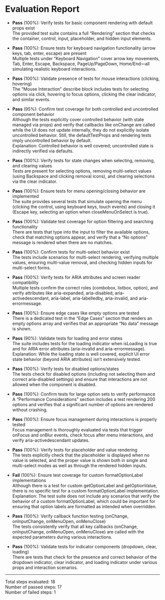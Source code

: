 # Evaluation Report

- **Pass** (100%): Verify tests for basic component rendering with default props exist  
  The provided test suite contains a full “Rendering” section that checks the container, control, input, placeholder, and hidden input elements.

- **Pass** (100%): Ensure tests for keyboard navigation functionality (arrow keys, tab, enter, escape) are present  
  Multiple tests under “Keyboard Navigation” cover arrow key movements, Tab, Enter, Escape, Backspace, PageUp/PageDown, Home/End—all simulating realistic keyboard interactions.

- **Pass** (100%): Validate presence of tests for mouse interactions (clicking, hovering)  
  The “Mouse Interaction” describe block includes tests for selecting options via click, hovering to focus options, clicking the clear indicator, and similar events.

- **Pass** (95%): Confirm test coverage for both controlled and uncontrolled component behavior  
  Although the tests explicitly cover controlled behavior (with state managed via props) and verify that callbacks like onChange are called while the UI does not update internally, they do not explicitly isolate uncontrolled behavior. Still, the defaultTestProps and rendering tests imply uncontrolled behavior by default.  
  Explanation: Controlled behavior is well covered; uncontrolled state is indirectly verified via defaults.

- **Pass** (100%): Verify tests for state changes when selecting, removing, and clearing values  
  Tests are present for selecting options, removing multi-select values (using Backspace and clicking removal icons), and clearing selections via the clear indicator.

- **Pass** (100%): Ensure tests for menu opening/closing behavior are implemented  
  The suite provides several tests that simulate opening the menu (clicking the control, using keyboard keys, touch events) and closing it (Escape key, selecting an option when closeMenuOnSelect is true).

- **Pass** (100%): Validate test coverage for option filtering and searching functionality  
  There are tests that type into the input to filter the available options, check that matching options appear, and verify that a “No options” message is rendered when there are no matches.

- **Pass** (100%): Confirm tests for multi-select behavior exist  
  The tests include scenarios for multi-select rendering, verifying multiple values, ensuring multi-value removal, and checking hidden inputs for multi-select forms.

- **Pass** (100%): Verify tests for ARIA attributes and screen reader compatibility  
  Multiple tests confirm the correct roles (combobox, listbox, option), and verify attributes like aria-expanded, aria-disabled, aria-activedescendant, aria-label, aria-labelledby, aria-invalid, and aria-errormessage.

- **Pass** (100%): Ensure edge cases like empty options are tested  
  There is a dedicated test in the “Edge Cases” section that renders an empty options array and verifies that an appropriate “No data” message is shown.

- **Pass** (90%): Validate tests for loading and error states  
  The suite includes tests for the loading indicator when isLoading is true and for ARIA error attributes (aria-invalid and aria-errormessage).  
  Explanation: While the loading state is well covered, explicit UI error state behavior (beyond ARIA attributes) isn’t extensively tested.

- **Pass** (100%): Verify tests for disabled options/states  
  The tests check for disabled options (including not selecting them and correct aria-disabled settings) and ensure that interactions are not allowed when the component is disabled.

- **Pass** (100%): Confirm tests for large option sets to verify performance  
  A “Performance Considerations” section includes a test rendering 200 options and verifies that a significant number of options are rendered without crashing.

- **Pass** (100%): Ensure focus management during interactions is properly tested  
  Focus management is thoroughly evaluated via tests that trigger onFocus and onBlur events, check focus after menu interactions, and verify aria-activedescendant updates.

- **Pass** (100%): Verify tests for placeholder and value rendering  
  The tests explicitly check that the placeholder is displayed when no value is selected, and the proper value is shown both in single and multi-select modes as well as through the rendered hidden inputs.

- **Fail** (100%): Ensure test coverage for custom formatOptionLabel implementations  
  Although there is a test for custom getOptionLabel and getOptionValue, there is no specific test for a custom formatOptionLabel implementation.  
  Explanation: The test suite does not include any scenarios that verify the behavior of a custom formatOptionLabel, which could be important for ensuring that option labels are formatted as intended when overridden.

- **Pass** (100%): Verify callback function testing (onChange, onInputChange, onMenuOpen, onMenuClose)  
  The tests consistently verify that all key callbacks (onChange, onInputChange, onMenuOpen, onMenuClose) are called with the expected parameters during various interactions.

- **Pass** (100%): Validate tests for indicator components (dropdown, clear, loading)  
  There are tests that check for the presence and correct behavior of the dropdown indicator, clear indicator, and loading indicator under various props and interaction scenarios.

---

Total steps evaluated: 18  
Number of passed steps: 17  
Number of failed steps: 1